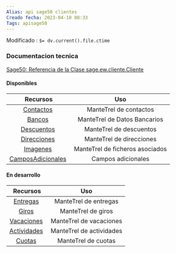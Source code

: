 ```yaml
---
Alias: api sage50 clientes
Creado fecha: 2023-04-10 08:33
Tags: apisage50
---
```

   
Modificado : `$= dv.current().file.ctime`   
   
### Documentacion tecnica   
[Sage50: Referencia de la Clase sage.ew.cliente.Cliente](http://descargas.sage.es/Sage50/Documentacion_html/html/d4/d8b/classsage_1_1ew_1_1cliente_1_1_cliente.html)   
   
#### Disponibles   
   
| **Recursos** 	|   **Uso**   	|   
|:--------------:	|:--------------------------:	|   
|[Contactos](../../pySage50e/Tablas/relacionadas/Contactos.md) |ManteTrel de contactos||   
|[Bancos](../../pySage50e/Tablas/relacionadas/Bancos.md) |ManteTrel de Datos Bancarios||   
|[Descuentos](../../pySage50e/Tablas/relacionadas/Descuentos.md) |ManteTrel de descuentos||   
|[Direcciones](../../pySage50e/Tablas/relacionadas/Direcciones.md) |ManteTrel de direcciones||   
|[Imagenes](../../pySage50e/Tablas/relacionadas/Imagenes.md) |ManteTrel de ficheros asociados||   
|[CamposAdicionales](../../pySage50e/Tablas/relacionadas/CamposAdicionales.md) |Campos adicionales|   
   
   
#### En desarrollo   
| **Recursos** 	|   **Uso**   	|   
|:--------------:	|:--------------------------:	|   
|[Entregas](/not_created.md) |ManteTrel de entregas||   
|[Giros](/not_created.md) |ManteTrel de giros||   
|[Vacaciones](/not_created.md) |ManteTrel de vacaciones||   
|[Actividades](/not_created.md) |ManteTrel de actividades||   
|[Cuotas](/not_created.md) |ManteTrel de cuotas||
